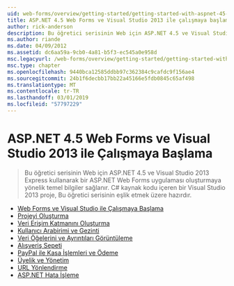 ```yaml
---
uid: web-forms/overview/getting-started/getting-started-with-aspnet-45-web-forms/index
title: ASP.NET 4.5 Web Forms ve Visual Studio 2013 ile çalışmaya başlama | Microsoft Docs
author: rick-anderson
description: Bu öğretici serisinin Web için ASP.NET 4.5 ve Visual Studio 2013 Express kullanarak bir ASP.NET Web Forms uygulaması oluşturmaya yönelik temel bilgiler sağlanır. Bir Ide'nizde...
ms.author: riande
ms.date: 04/09/2012
ms.assetid: dc6aa59a-9cb0-4a81-b5f3-ec545a0e958d
msc.legacyurl: /web-forms/overview/getting-started/getting-started-with-aspnet-45-web-forms
msc.type: chapter
ms.openlocfilehash: 9440bca12585ddbb97c362384c9cafdc9f156ae4
ms.sourcegitcommit: 24b1f6decbb17bb22a45166e5fdb0845c65af498
ms.translationtype: MT
ms.contentlocale: tr-TR
ms.lasthandoff: 03/01/2019
ms.locfileid: "57797229"
---
```

<a name="getting-started-with-aspnet-45-web-forms-and-visual-studio-2013"></a>ASP.NET 4.5 Web Forms ve Visual Studio 2013 ile Çalışmaya Başlama
====================
> Bu öğretici serisinin Web için ASP.NET 4.5 ve Visual Studio 2013 Express kullanarak bir ASP.NET Web Forms uygulaması oluşturmaya yönelik temel bilgiler sağlanır. C# kaynak kodu içeren bir Visual Studio 2013 proje, Bu öğretici serisinin eşlik etmek üzere hazırdır.


- [Web Forms ve Visual Studio ile Çalışmaya Başlama](introduction-and-overview.md)
- [Projeyi Oluşturma](create-the-project.md)
- [Veri Erişim Katmanını Oluşturma](create_the_data_access_layer.md)
- [Kullanıcı Arabirimi ve Gezinti](ui_and_navigation.md)
- [Veri Öğelerini ve Ayrıntıları Görüntüleme](display_data_items_and_details.md)
- [Alışveriş Sepeti](shopping-cart.md)
- [PayPal ile Kasa İşlemleri ve Ödeme](checkout-and-payment-with-paypal.md)
- [Üyelik ve Yönetim](membership-and-administration.md)
- [URL Yönlendirme](url-routing.md)
- [ASP.NET Hata İşleme](aspnet-error-handling.md)
